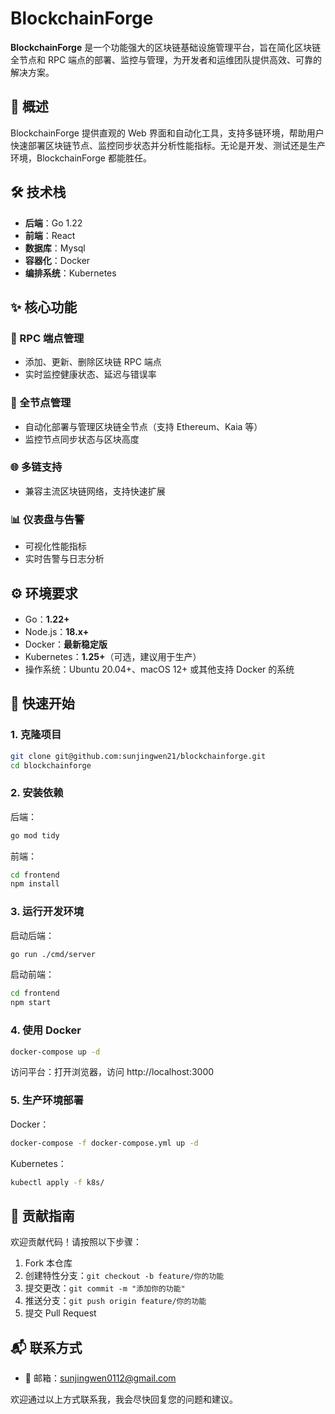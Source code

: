 # BlockchainForge

**BlockchainForge** 是一个功能强大的区块链基础设施管理平台，旨在简化区块链全节点和 RPC 端点的部署、监控与管理，为开发者和运维团队提供高效、可靠的解决方案。

## 🧭 概述

BlockchainForge 提供直观的 Web 界面和自动化工具，支持多链环境，帮助用户快速部署区块链节点、监控同步状态并分析性能指标。无论是开发、测试还是生产环境，BlockchainForge 都能胜任。

## 🛠 技术栈

- **后端**：Go 1.22
- **前端**：React
- **数据库**：Mysql
- **容器化**：Docker
- **编排系统**：Kubernetes

## ✨ 核心功能

### 🔌 RPC 端点管理
- 添加、更新、删除区块链 RPC 端点
- 实时监控健康状态、延迟与错误率

### 🧩 全节点管理
- 自动化部署与管理区块链全节点（支持 Ethereum、Kaia 等）
- 监控节点同步状态与区块高度

### 🌐 多链支持
- 兼容主流区块链网络，支持快速扩展

### 📊 仪表盘与告警
- 可视化性能指标
- 实时告警与日志分析

## ⚙️ 环境要求

- Go：**1.22+**
- Node.js：**18.x+**
- Docker：**最新稳定版**
- Kubernetes：**1.25+**（可选，建议用于生产）
- 操作系统：Ubuntu 20.04+、macOS 12+ 或其他支持 Docker 的系统

## 🚀 快速开始

### 1. 克隆项目

```bash
git clone git@github.com:sunjingwen21/blockchainforge.git
cd blockchainforge
```

### 2. 安装依赖

后端：
```bash
go mod tidy
```

前端：
```bash
cd frontend
npm install
```

### 3. 运行开发环境

启动后端：
```bash
go run ./cmd/server
```

启动前端：
```bash
cd frontend
npm start
```

### 4. 使用 Docker

```bash
docker-compose up -d
```

访问平台：打开浏览器，访问 http://localhost:3000

### 5. 生产环境部署

Docker：
```bash
docker-compose -f docker-compose.yml up -d
```

Kubernetes：
```bash
kubectl apply -f k8s/
```

## 🤝 贡献指南

欢迎贡献代码！请按照以下步骤：

1. Fork 本仓库
2. 创建特性分支：`git checkout -b feature/你的功能`
3. 提交更改：`git commit -m "添加你的功能"`
4. 推送分支：`git push origin feature/你的功能`
5. 提交 Pull Request

## 📬 联系方式

- 📧 邮箱：sunjingwen0112@gmail.com

欢迎通过以上方式联系我，我会尽快回复您的问题和建议。
